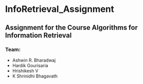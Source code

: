 # InfoRetrieval_Assignment
## Assignment for the Course Algorithms for Information Retrieval

### Team:
* Ashwin R. Bharadwaj
* Hardik Gourisaria
* Hrishikesh V
* K Shrinidhi Bhagavath